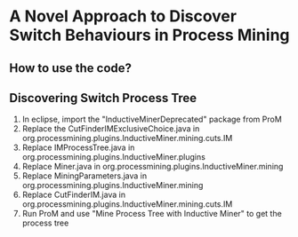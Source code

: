 # A Novel Approach to Discover Switch Behaviours in Process Mining

How to use the code?
-----------------------------------------------------------------------
## Discovering Switch Process Tree
1. In eclipse, import the "InductiveMinerDeprecated" package from ProM
2. Replace the CutFinderIMExclusiveChoice.java in org.processmining.plugins.InductiveMiner.mining.cuts.IM
3. Replace IMProcessTree.java in org.processmining.plugins.InductiveMiner.plugins
4. Replace Miner.java in org.processmining.plugins.InductiveMiner.mining
5. Replace MiningParameters.java in org.processmining.plugins.InductiveMiner.mining
6. Replace CutFinderIM.java in org.processmining.plugins.InductiveMiner.mining.cuts.IM
7. Run ProM and use "Mine Process Tree with Inductive Miner" to get the process tree
